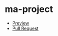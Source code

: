 # ma-project

- [Preview](https://martakupka.github.io/ma-project/)
- [Pull Request](https://github.com/martakupka/ma-project/pull/1/files)
